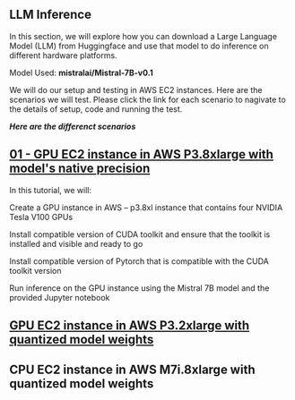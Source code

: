 ## LLM Inference
In this section, we will explore how you can download a Large Language Model (LLM) from Huggingface and use that model to do inference on different hardware platforms.

Model Used: **mistralai/Mistral-7B-v0.1**

We will do our setup and testing in AWS EC2 instances. Here are the scenarios we will test. Please click the link for each scenario to nagivate to the details of setup, code and running the test.

***Here are the differenct scenarios***
## [01 - GPU EC2 instance in AWS P3.8xlarge with model's native precision](https://github.com/rajiv-sudo/LLM-Inference/tree/main/LLM_Mistral_7B_Inference_EC2_GPU)

In this tutorial, we will:

Create a GPU instance in AWS – p3.8xl instance that contains four NVIDIA Tesla V100 GPUs

Install compatible version of CUDA toolkit and ensure that the toolkit is installed and visible and ready to go

Install compatible version of Pytorch that is compatible with the CUDA toolkit version

Run inference on the GPU instance using the Mistral 7B model and the provided Jupyter notebook

## [GPU EC2 instance in AWS P3.2xlarge with quantized model weights](https://github.com/rajiv-sudo/LLM-Inference/tree/main/LLM_Mistral_7B_Quantized_Inference_EC2_GPU)

## CPU EC2 instance in AWS M7i.8xlarge with quantized model weights

